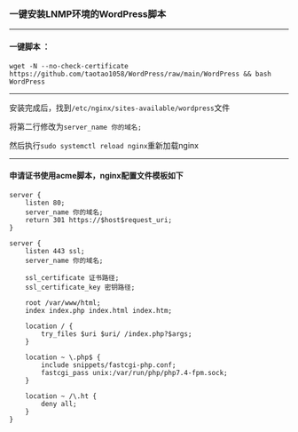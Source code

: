###  一键安装LNMP环境的WordPress脚本


---
#### 一键脚本 ：

```
wget -N --no-check-certificate https://github.com/taotao1058/WordPress/raw/main/WordPress && bash WordPress
```


---

安装完成后，找到```/etc/nginx/sites-available/wordpress```文件

将第二行修改为```server_name 你的域名;```

然后执行```sudo systemctl reload nginx```重新加载nginx


---

####  申请证书使用acme脚本，nginx配置文件模板如下
```
server {
    listen 80;
    server_name 你的域名;
    return 301 https://$host$request_uri;
}

server {
    listen 443 ssl;
    server_name 你的域名;

    ssl_certificate 证书路径;
    ssl_certificate_key 密钥路径;

    root /var/www/html;
    index index.php index.html index.htm;

    location / {
        try_files $uri $uri/ /index.php?$args;
    }

    location ~ \.php$ {
        include snippets/fastcgi-php.conf;
        fastcgi_pass unix:/var/run/php/php7.4-fpm.sock;
    }

    location ~ /\.ht {
        deny all;
    }
}
```
